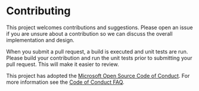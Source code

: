# Contributing

This project welcomes contributions and suggestions.  Please open an issue if you are unsure about
a contribution so we can discuss the overall implementation and design.

When you submit a pull request, a build is executed and unit tests are run.  Please build your
contribution and run the unit tests prior to submitting your pull request.  This will make it
easier to review.

This project has adopted the [Microsoft Open Source Code of Conduct](https://opensource.microsoft.com/codeofconduct/).
For more information see the [Code of Conduct FAQ](https://opensource.microsoft.com/codeofconduct/faq/).
